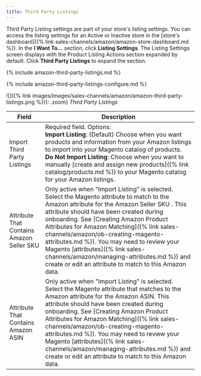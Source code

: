 ```yaml
---
title: Third Party Listings
---
```



Third Party Listing settings are part of your store's listing settings. You can access the listing settings for an Active or Inactive store in the [store's dashboard]({% link sales-channels/amazon/amazon-store-dashboard.md %}). In the **I Want To...** section, click **Listing Settings**. The Listing Settings screen displays with the Product Listing Actions section expanded by default. Click **Third Party Listings** to expand the section.

{% include amazon-third-party-listings.md %}

{% include amazon-third-party-listings-configure.md %}

![]({% link images/images/sales-channels/amazon/amazon-third-party-listings.png %}){: .zoom}
_Third Party Listings_

|Field|Description|
|---|---|
|Import Third Party Listings|Required field. Options:<br/>**Import Listing**: (Default) Choose when you want products and information from your Amazon listings to import into your Magento catalog of products. <br/>**Do Not Import Listing**: Choose when you want to manually [create and assign new products]({% link catalog/products.md %}) to your Magento catalog for your Amazon listings.|
|Attribute That Contains Amazon Seller SKU|Only active when "Import Listing" is selected.<br />Select the Magento attribute to match to the Amazon attribute for the Amazon Seller SKU . This attribute should have been created during onboarding. See [Creating Amazon Product Attributes for Amazon Matching]({% link sales-channels/amazon/ob-creating-magento-attributes.md %}). You may need to review your Magento [attributes]({% link sales-channels/amazon/managing-attributes.md %}) and create or edit an attribute to match to this Amazon data.|
|Attribute That Contains Amazon ASIN|Only active when "Import Listing" is selected.<br />Select the Magento attribute that matches to the Amazon attribute for the Amazon ASIN. This attribute should have been created during onboarding. See [Creating Amazon Product Attributes for Amazon Matching]({% link sales-channels/amazon/ob-creating-magento-attributes.md %}). You may need to review your Magento [attributes]({% link sales-channels/amazon/managing-attributes.md %}) and create or edit an attribute to match to this Amazon data.|
